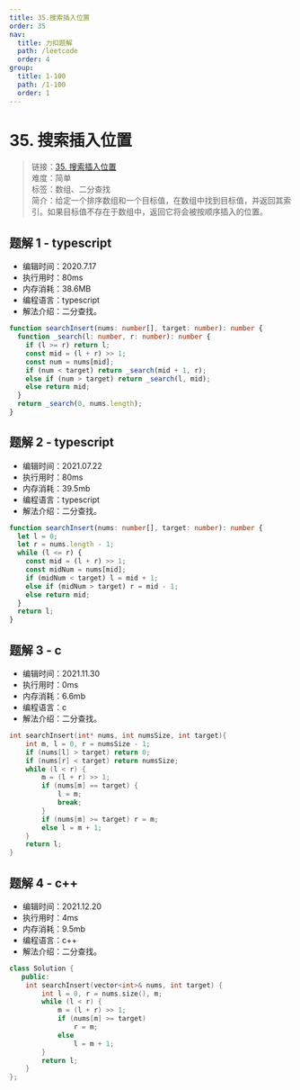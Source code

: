```yaml
---
title: 35.搜索插入位置
order: 35
nav:
  title: 力扣题解
  path: /leetcode
  order: 4
group:
  title: 1-100
  path: /1-100
  order: 1
---
```


# 35. 搜索插入位置

> 链接：[35. 搜索插入位置](https://leetcode-cn.com/problems/search-insert-position/)  
> 难度：简单  
> 标签：数组、二分查找  
> 简介：给定一个排序数组和一个目标值，在数组中找到目标值，并返回其索引。如果目标值不存在于数组中，返回它将会被按顺序插入的位置。

## 题解 1 - typescript

- 编辑时间：2020.7.17
- 执行用时：80ms
- 内存消耗：38.6MB
- 编程语言：typescript
- 解法介绍：二分查找。

```typescript
function searchInsert(nums: number[], target: number): number {
  function _search(l: number, r: number): number {
    if (l >= r) return l;
    const mid = (l + r) >> 1;
    const num = nums[mid];
    if (num < target) return _search(mid + 1, r);
    else if (num > target) return _search(l, mid);
    else return mid;
  }
  return _search(0, nums.length);
}
```

## 题解 2 - typescript

- 编辑时间：2021.07.22
- 执行用时：80ms
- 内存消耗：39.5mb
- 编程语言：typescript
- 解法介绍：二分查找。

```typescript
function searchInsert(nums: number[], target: number): number {
  let l = 0;
  let r = nums.length - 1;
  while (l <= r) {
    const mid = (l + r) >> 1;
    const midNum = nums[mid];
    if (midNum < target) l = mid + 1;
    else if (midNum > target) r = mid - 1;
    else return mid;
  }
  return l;
}
```

## 题解 3 - c

- 编辑时间：2021.11.30
- 执行用时：0ms
- 内存消耗：6.6mb
- 编程语言：c
- 解法介绍：二分查找。

```c
int searchInsert(int* nums, int numsSize, int target){
    int m, l = 0, r = numsSize - 1;
    if (nums[l] > target) return 0;
    if (nums[r] < target) return numsSize;
    while (l < r) {
        m = (l + r) >> 1;
        if (nums[m] == target) {
            l = m;
            break;
        }
        if (nums[m] >= target) r = m;
        else l = m + 1;
    }
    return l;
}
```

## 题解 4 - c++

- 编辑时间：2021.12.20
- 执行用时：4ms
- 内存消耗：9.5mb
- 编程语言：c++
- 解法介绍：二分查找。

```c++
class Solution {
   public:
    int searchInsert(vector<int>& nums, int target) {
        int l = 0, r = nums.size(), m;
        while (l < r) {
            m = (l + r) >> 1;
            if (nums[m] >= target)
                r = m;
            else
                l = m + 1;
        }
        return l;
    }
};
```
